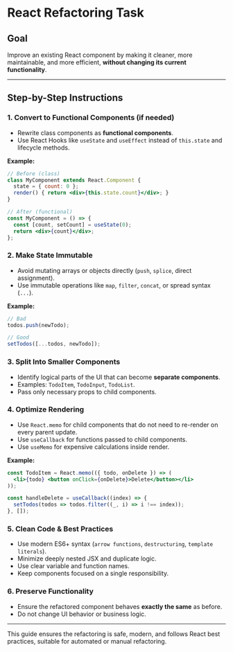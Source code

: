 # React Refactoring Task

## Goal
Improve an existing React component by making it cleaner, more maintainable, and more efficient, **without changing its current functionality**.

---

## Step-by-Step Instructions

### 1. Convert to Functional Components (if needed)
- Rewrite class components as **functional components**.
- Use React Hooks like `useState` and `useEffect` instead of `this.state` and lifecycle methods.

**Example:**
```jsx
// Before (class)
class MyComponent extends React.Component {
  state = { count: 0 };
  render() { return <div>{this.state.count}</div>; }
}

// After (functional)
const MyComponent = () => {
  const [count, setCount] = useState(0);
  return <div>{count}</div>;
};
```

### 2. Make State Immutable
- Avoid mutating arrays or objects directly (`push`, `splice`, direct assignment).
- Use immutable operations like `map`, `filter`, `concat`, or spread syntax (`...`).

**Example:**
```jsx
// Bad
todos.push(newTodo);

// Good
setTodos([...todos, newTodo]);
```

### 3. Split Into Smaller Components
- Identify logical parts of the UI that can become **separate components**.
- Examples: `TodoItem`, `TodoInput`, `TodoList`.
- Pass only necessary props to child components.

### 4. Optimize Rendering
- Use `React.memo` for child components that do not need to re-render on every parent update.
- Use `useCallback` for functions passed to child components.
- Use `useMemo` for expensive calculations inside render.

**Example:**
```jsx
const TodoItem = React.memo(({ todo, onDelete }) => (
  <li>{todo} <button onClick={onDelete}>Delete</button></li>
));

const handleDelete = useCallback((index) => {
  setTodos(todos => todos.filter((_, i) => i !== index));
}, []);
```

### 5. Clean Code & Best Practices
- Use modern ES6+ syntax (`arrow functions`, `destructuring`, `template literals`).
- Minimize deeply nested JSX and duplicate logic.
- Use clear variable and function names.
- Keep components focused on a single responsibility.

### 6. Preserve Functionality
- Ensure the refactored component behaves **exactly the same** as before.
- Do not change UI behavior or business logic.

---

This guide ensures the refactoring is safe, modern, and follows React best practices, suitable for automated or manual refactoring.

